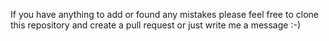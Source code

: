 If you have anything to add or found any mistakes please feel free to clone this repository and create a pull request or just write me a message :-)
